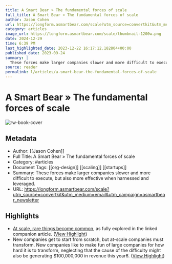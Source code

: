 ```yaml
---
title: A Smart Bear » The fundamental forces of scale
full_title: A Smart Bear » The fundamental forces of scale
author: Jason Cohen
url: https://longform.asmartbear.com/scale?utm_source=convertkit&utm_medium=email&utm_campaign=asmartbear_newsletter
category: articles
image_url: https://longform.asmartbear.com/scale/thumbnail-1200w.png
date: 2024-12-29
time: 6:39 PM
last_highlighted_date: 2023-12-22 16:17:12.182804+00:00
published_date: 2023-09-24
summary: |
  These forces make larger companies slower and more difficult to execute, but also more effective when harnessed and leveraged.
source: reader
permalink: l/articles/a-smart-bear-the-fundamental-forces-of-scale
---
```

# A Smart Bear » The fundamental forces of scale

![rw-book-cover](https://longform.asmartbear.com/scale/thumbnail-1200w.png)

## Metadata
- Author: [[Jason Cohen]]
- Full Title: A Smart Bear » The fundamental forces of scale
- Category: #articles
- Document Tags: [[org-design]] [[scaling]] [[startups]] 
- Summary: These forces make larger companies slower and more difficult to execute, but also more effective when harnessed and leveraged.
- URL: https://longform.asmartbear.com/scale?utm_source=convertkit&utm_medium=email&utm_campaign=asmartbear_newsletter

## Highlights
- [At scale, rare things become common](https://longform.asmartbear.com/scale-rare/), as fully explored in the linked companion article. ([View Highlight](https://read.readwise.io/read/01hcbf4qd89kfpcnjsvk8vww0s))
- New companies get to start from scratch, but at-scale companies must transform. New companies like to make fun of large companies for how hard it is to transform, neglecting that the cause of the difficulty might also be generating $100,000,000 in revenue this year6. ([View Highlight](https://read.readwise.io/read/01hj9520f38y6qzne9v8m314zk))


